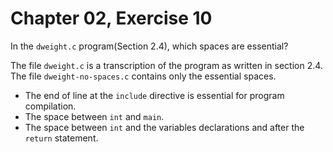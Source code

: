 # Chapter 02, Exercise 10

In the `dweight.c` program(Section 2.4), which spaces are essential?  

The file `dweight.c` is a transcription of the program as written in section 2.4.  
The file `dweight-no-spaces.c` contains only the essential spaces.  

+ The end of line at the `include` directive is essential for program compilation.  
+ The space between `int` and `main`.   
+ The space between `int` and the variables declarations and after the `return` statement.  
